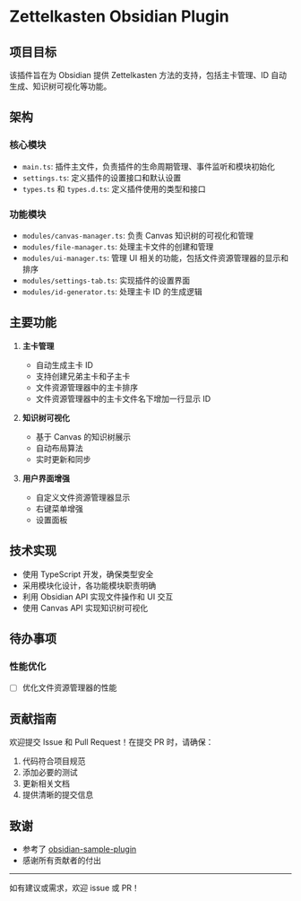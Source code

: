 # Zettelkasten Obsidian Plugin

## 项目目标

该插件旨在为 Obsidian 提供 Zettelkasten 方法的支持，包括主卡管理、ID 自动生成、知识树可视化等功能。

## 架构

### 核心模块
- `main.ts`: 插件主文件，负责插件的生命周期管理、事件监听和模块初始化
- `settings.ts`: 定义插件的设置接口和默认设置
- `types.ts` 和 `types.d.ts`: 定义插件使用的类型和接口

### 功能模块
- `modules/canvas-manager.ts`: 负责 Canvas 知识树的可视化和管理
- `modules/file-manager.ts`: 处理主卡文件的创建和管理
- `modules/ui-manager.ts`: 管理 UI 相关的功能，包括文件资源管理器的显示和排序
- `modules/settings-tab.ts`: 实现插件的设置界面
- `modules/id-generator.ts`: 处理主卡 ID 的生成逻辑

## 主要功能

1. **主卡管理**
   - 自动生成主卡 ID
   - 支持创建兄弟主卡和子主卡
   - 文件资源管理器中的主卡排序
   - 文件资源管理器中的主卡文件名下增加一行显示 ID

2. **知识树可视化**
   - 基于 Canvas 的知识树展示
   - 自动布局算法
   - 实时更新和同步

3. **用户界面增强**
   - 自定义文件资源管理器显示
   - 右键菜单增强
   - 设置面板

## 技术实现

- 使用 TypeScript 开发，确保类型安全
- 采用模块化设计，各功能模块职责明确
- 利用 Obsidian API 实现文件操作和 UI 交互
- 使用 Canvas API 实现知识树可视化

## 待办事项

### 性能优化
- [ ] 优化文件资源管理器的性能

## 贡献指南

欢迎提交 Issue 和 Pull Request！在提交 PR 时，请确保：

1. 代码符合项目规范
2. 添加必要的测试
3. 更新相关文档
4. 提供清晰的提交信息

## 致谢

- 参考了 [obsidian-sample-plugin](https://github.com/obsidianmd/obsidian-sample-plugin.git)
- 感谢所有贡献者的付出

---

如有建议或需求，欢迎 issue 或 PR！ 